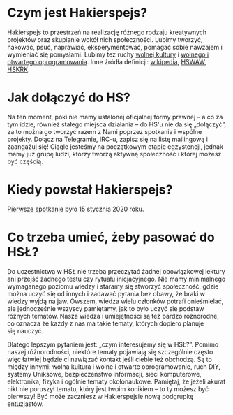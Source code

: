 # Czym jest Hakierspejs?

Hakierspejs to przestrzeń na realizację różnego rodzaju kreatywnych projektów oraz skupianie wokół nich społeczności. Lubimy tworzyć, hakować, psuć, naprawiać, eksperymentować, pomagać sobie nawzajem i wymieniać się pomysłami. Lubimy też ruchy [wolnej kultury](https://pl.wikipedia.org/wiki/Ruch_wolnej_kultury) i [wolnego i otwartego oprogramowania](https://pl.wikipedia.org/wiki/Wolne_i_otwarte_oprogramowanie). Inne źródła definicji: [wikipedia](https://pl.wikipedia.org/wiki/Hackerspace), [HSWAW](https://hackerspace.pl/about), [HSKRK](https://phabricator.hskrk.pl/w/about/definicja/).

# Jak dołączyć do HS?

Na ten moment, póki nie mamy ustalonej oficjalnej formy prawnej – a co za tym idzie, również stałego miejsca działania – do HS'u nie da się „dołączyć”, za to można go tworzyć razem z Nami poprzez spotkania i wspólne projekty. Dołącz na Telegramie, IRC-u, zapisz się na listę mailingową i zaangażuj się! Ciągle jesteśmy na początkowym etapie egzystencji, jednak mamy już grupę ludzi, którzy tworzą aktywną społeczność i której możesz być częścią.

# Kiedy powstał Hakierspejs?

[Pierwsze spotkanie](https://lists.hackerspace.pl/pipermail/lodz/2020-January/000001.html) było 15 stycznia 2020 roku.

# Co trzeba umieć, żeby pasować do HSŁ?

Do uczestnictwa w HSŁ nie trzeba przeczytać żadnej obowiązkowej lektury ani przejść żadnego testu czy rytuału inicjacyjnego. Nie mamy minimalnego wymaganego poziomu wiedzy i staramy się stworzyć społeczność, gdzie można uczyć się od innych i zadawać pytania bez obawy, że braki w wiedzy wyjdą na jaw. Owszem, wiedza wielu członków potrafi onieśmielać, ale jednocześnie wszyscy pamiętamy, jak to było uczyć się podstaw różnych tematów. Nasza wiedza i umiejętności są też bardzo różnorodne, co oznacza że każdy z nas ma takie tematy, których dopiero planuje się nauczyć.

Dlatego lepszym pytaniem jest: „czym interesujemy się w HSŁ?”. Pomimo naszej różnorodności, niektóre tematy pojawiają się szczególnie często więc łatwiej będzie ci nawiązać kontakt jeśli ciebie też obchodzą. Są to między innymi: wolna kultura i wolne i otwarte oprogramowanie, ruch DIY, systemy Uniksowe, bezpieczeństwo informacji, sieci komputerowe, elektronika, fizyka i ogólnie tematy okołonaukowe. Pamiętaj, że jeżeli akurat nikt nie poruszył tematu, który jest twoim konikiem – to ty możesz być pierwszy! Być może zaczniesz w Hakierspejsie nową podgrupkę entuzjastów.